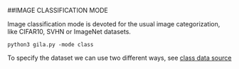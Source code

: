 ##IMAGE CLASSIFICATION MODE

Image classification mode is devoted for the usual image categorization, like CIFAR10, SVHN or ImageNet datasets.

~~~shell
python3 gila.py -mode class
~~~~


To specify the dataset we can use two different ways, see [class data source](../class_source)
